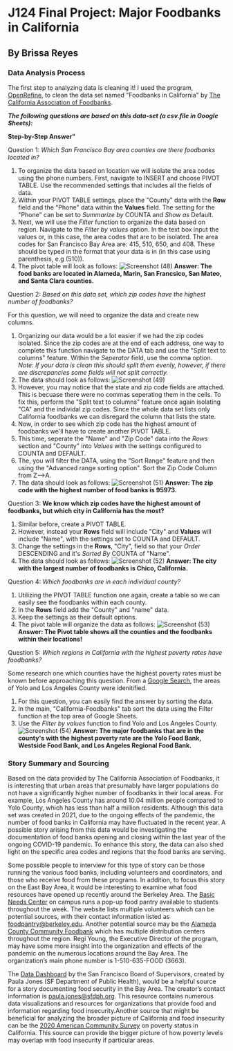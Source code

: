 # J124 Final Project: Major Foodbanks in California
## By Brissa Reyes 
### Data Analysis Process

The first step to analyzing data is cleaning it! I used the program, [OpenRefine](https://openrefine.org/), to clean the data set named "Foodbanks in California" by [The California Association of Foodbanks](https://www.cafoodbanks.org/our-members/).

**_The following questions are based on this data-set (a csv.file in Google Sheets):_**

__Step-by-Step Answer"__

Question 1: _Which San Francisco Bay area counties are there foodbanks located in?_

1. To organize the data based on location we will isolate the area codes using the phone numbers. First, navigate to INSERT and choose PIVOT TABLE. Use the recommended settings that includes all the fields of data. 
2. Within your PIVOT TABLE settings, place the "County" data with the __Row__ field and the "Phone" data within the __Values__ field. The setting for the "Phone" can be set to _Summarize by_ COUNTA and _Show as_ Default. 
3. Next, we will use the _Filter_ function to organize the data based on region. Navigate to the _Filter by values_ option. In the text box input the values or, in this case, the area codes that are to be isolated. The area codes for San Francisco Bay Area are: 415, 510, 650, and 408. These should be typed in the format that your data is in (in this case using parenthesis, e.g (510)).
4. The pivot table will look as follows:
![Screenshot (48)](https://user-images.githubusercontent.com/109770923/183323155-77c209e7-0305-4c5b-af67-afad43b5d96b.png)
__Answer: The food banks are located in Alameda, Marin, San Francsico, San Mateo, and Santa Clara counties.__

Question 2: _Based on this data set, which zip codes have the highest number of foodbanks?_

For this question, we will need to organize the data and create new columns. 
1. Organizing our data would be a lot easier if we had the zip codes isolated. Since the zip codes are at the end of each address, one way to complete this function navigate to the DATA tab and use the "Split text to columns" feature. Within the _Seperator_ field, use the comma option. 
_Note: If your data is clean this should split them evenly, however, if there are discrepancies some fields will not split correctly._
2. The data should look as follows:
![Screenshot (49)](https://user-images.githubusercontent.com/109770923/183333415-de6982d1-f855-478e-978f-9f3715115ecf.png)
3. However, you may notice that the state and zip code fields are attached. This is becuase there were no commas seperating them in the cells. To fix this, perform the  "Split text to columns" feature once again isolating "CA" and the individal zip codes. Since the whole data set lists only California foodbanks we can disregard the column that lists the state. 
4. Now, in order to see which zip code has the highest amount of foodbanks we'll have to create another PIVOT TABLE.
5. This time, seperate the "Name" and "Zip Code" data into the _Rows_ section and "County" into _Values_ with the settings configured to COUNTA and DEFAULT.
6. The, you will filter the DATA, using the "Sort Range" feature and then using the "Advanced range sorting option". Sort the Zip Code Column from Z-->A. 
7. The data should look as follows: 
![Screenshot (51)](https://user-images.githubusercontent.com/109770923/183334808-e4c77a71-d03b-411d-b921-13864a69d6a8.png)
__Answer: The zip code with the highest number of food banks is 95973.__

Question 3: __We know which zip codes have the highest amount of foodbanks, but which city in California has the most?__
1. Similar before, create a PIVOT TABLE.
2. However, instead your __Rows__ field will include "City" and __Values__ will include "Name", with the settings set to COUNTA and DEFAULT. 
3. Change the settings in the __Rows__, "City", field so that your _Order_ DESCENDING and it's _Sorted By_ COUNTA of "Name". 
4. The data should look as follows:
![Screenshot (52)](https://user-images.githubusercontent.com/109770923/183337673-f811d0d8-75f0-4097-878e-84161fabe8aa.png)
__Answer: The city with the largest number of foodbanks is Chico, California.__

Question 4: _Which foodbanks are in each individual county?_
1. Utilizing the PIVOT TABLE function one again, create a table so we can easily see the foodbanks within each county. 
2. In the __Rows__ field add the "County" and "name" data. 
3. Keep the settings as their default options. 
4. The pivot table will organize the data as follows:
![Screenshot (53)](https://user-images.githubusercontent.com/109770923/183344013-8704afb4-db23-41d1-bd2c-0836f5b9f986.png)
__Answer: The Pivot table shows all the counties and the foodbanks within their locations!__

Question 5: _Which regions in California with the highest poverty rates have foodbanks?_

Some research one which counties have the highest poverty rates must be known before approaching this question. From a [Google Search](https://www.ppic.org/publication/poverty-in-california/#:~:text=Yolo%20(20.9%25)%20and%20Los,local%20areas%20and%20legislative%20districts.), the areas of Yolo and Los Angeles County were idenitified.

1. For this question, you can easily find the answer by sorting the data.
2. In the main, "California-Foodbanks" tab sort the data using the Filter function at the top area of Google Sheets.
3. Use the _Filter by values_ function to find Yolo and Los Angeles County. 
![Screenshot (54)](https://user-images.githubusercontent.com/109770923/183345176-700ac9db-be74-4d76-bd2c-f6f7031ac29b.png)
__Answer: The major foodbanks that are in the county's with the highest poverty rate are the Yolo Food Bank, Westside Food Bank, and Los Angeles Regional Food Bank.__

### Story Summary and Sourcing
Based on the data provided by The California Association of Foodbanks, it is interesting that urban areas that presumably have larger populations do not have a significantly higher number of foodbanks in their local areas. For example, Los Angeles County has around 10.04 million people compared to Yolo County, which has less than half a million residents. Although this data set was created in 2021, due to the ongoing effects of the pandemic, the number of food banks in California may have fluctuated in the recent year. A possible story arising from this data would be investigating the documentation of food banks opening and closing within the last year of the ongoing COVID-19 pandemic. To enhance this story, the data can also shed light on the specific area codes and regions that the food banks are serving. 

Some possible people to interview for this type of story can be those running the various food banks, including volunteers and coordinators, and those who receive food from these programs. In addition, to focus this story on the East Bay Area, it would be interesting to examine what food resources have opened up recently around the Berkeley Area. The [Basic Needs Center](https://basicneeds.berkeley.edu/pantry) on campus runs a pop-up food pantry available to students throughout the week. The website lists multiple volunteers which can be potential sources, with their contact information listed as foodpantry@berkeley.edu. Another potential source may be the [Alameda County Community Foodbank](https://www.accfb.org/) which has multiple distribution centers throughout the region. Regi Young, the Executive Director of the program, may have some more insight into the organization and effects of the pandemic on the numerous locations around the Bay Area. The organization’s main phone number is 1-510-635-FOOD (3663).

The [Data Dashboard](https://www.sfdph.org/dph/files/mtgsgrps/foodsectaskfrc/docs/datadashboard-combined-529.pdf) by the San Francisco Board of Supervisors, created by Paula Jones (SF Department of Public Health), would be a helpful source for a story documenting food security in the Bay Area. The creator’s contact information is paula.jones@sfdph.org. This resource contains numerous data visualizations and resources for organizations that provide food and information regarding food insecurity.Another source that might be beneficial for analyzing the broader picture of California and food insecurity can be the [2020 American Community Survey](https://data.census.gov/cedsci/table?q=poverty%20in%20California&tid=ACSST5Y2020.S1701) on poverty status in California. This source can provide the bigger picture of how poverty levels may overlap with food insecurity if particular areas.  


















